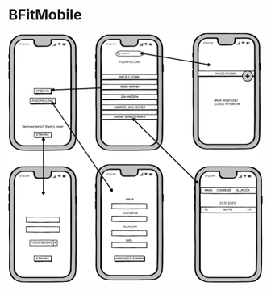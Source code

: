 # BFitMobile

![alt text](https://github.com/wgkubiak/BFitMobile/blob/master/schema/BFit.png "Schema")
